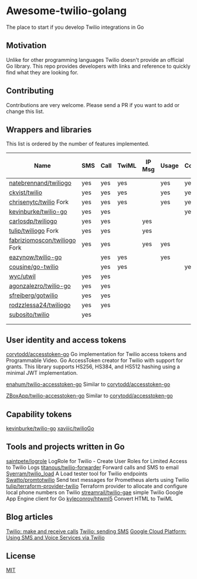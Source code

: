 # Awesome-twilio-golang
The place to start if you develop Twilio integrations in Go

## Motivation
Unlike for other programming languages Twilio doesn't provide an official Go library. This repo provides developers with links and reference to quickly find what they are looking for.

## Contributing

Contributions are very welcome. Please send a PR if you want to add or change this list.

## Wrappers and libraries

This list is ordered by the number of features implemented.

Name                                                                      |SMS|Call|TwiML|IP Msg|Usage|Conf|Acc|Queue|Rec|Av Num|Inc Num|Tw App|Media|Noti|Transcript|Out Call Id|Lookup|Cap Token|SIP
--------------------------------------------------------------------------|---|----|-----|------|-----|----|---|-----|---|------|-------|------|-----|----|----------|-----------|------|---------|---
[natebrennand/twiliogo](https://github.com/natebrennand/twiliogo)         |yes|yes | yes |      |yes  |yes |yes|yes  |yes|yes   |yes    |yes   |yes  |yes |yes       |           |      |         |yes
[ckvist/twilio](https://bitbucket.org/ckvist/twilio)                      |yes|yes | yes |      |yes  |yes |yes|yes  |yes|      |       |      |     |yes |          |yes        |      |         |
[chrisenytc/twilio](https://github.com/chrisenytc/twilio) Fork            |yes|yes | yes |      |yes  |yes |yes|yes  |yes|      |       |      |     |yes |          |yes        |      |         |
[kevinburke/twilio-go](https://github.com/kevinburke/twilio-go)           |yes|yes |     |      |     |yes |   |     |yes|      |yes    |      |yes  |    |yes       |           |      |yes      |
[carlosdp/twiliogo](https://github.com/carlosdp/twiliogo)                 |yes|yes |     |yes   |     |    |   |     |   |      |yes    |      |     |    |          |           |      |         |
[tulip/twiliogo](https://github.com/tulip/twiliogo) Fork                  |yes|yes |     |yes   |     |    |   |     |   |yes   |yes    |      |     |    |          |           |      |         |
[fabriziomoscon/twiliogo](https://github.com/fabriziomoscon/twiliogo) Fork|yes|yes |     |yes   |yes  |    |yes|     |   |yes   |yes    |yes   |     |    |          |           |      |         |
[eazynow/twilio-go](https://github.com/eazynow/twilio-go)                 |   |yes | yes |      |yes  |    |   |yes  |yes|      |       |      |     |yes |yes       |           |      |         |
[cousine/go-twilio](https://github.com/cousine/go-twilio)                 |   |yes | yes |      |     |yes |yes|yes  |   |      |       |      |     |    |          |           |      |         |
[wyc/utwil](https://github.com/wyc/utwil)                                 |yes|yes |     |      |     |    |   |     |   |      |       |      |     |    |          |           |yes   |         |
[agonzalezro/twilio-go](https://github.com/agonzalezro/twilio-go)         |yes|yes |     |      |     |    |   |     |   |      |       |      |     |    |          |           |      |         |
[sfreiberg/gotwilio](https://github.com/sfreiberg/gotwilio)               |yes|yes |     |      |     |    |   |     |   |      |       |      |     |    |          |           |      |         |
[rodzzlessa24/twiliogo](https://github.com/rodzzlessa24/twiliogo)         |yes|yes |     |      |     |    |   |     |   |      |       |      |     |    |          |           |      |         |
[subosito/twilio](https://github.com/subosito/twilio)                     |yes|    |     |      |     |    |   |     |   |      |       |      |     |    |          |           |      |         |
                                                                          |   |    |     |      |     |    |   |     |   |      |       |      |     |    |          |           |      |         |
                                                                          |   |    |     |      |     |    |   |     |   |      |       |      |     |    |          |           |      |         |


## User identity and access tokens
[corytodd/accesstoken-go](https://github.com/corytodd/accesstoken-go) 
Go implementation for Twilio access tokens and Programmable Video.
Go AccessToken creator for Twilio with support for grants. This library supports HS256, HS384, and HS512 hashing using a minimal JWT implementation.

[enahum/twilio-accesstoken-go](https://github.com/enahum/twilio-accesstoken-go)
Similar to [corytodd/accesstoken-go](https://github.com/corytodd/accesstoken-go)

[ZBoxApp/twilio-accesstoken-go](https://github.com/ZBoxApp/twilio-accesstoken-go) 
Similar to [corytodd/accesstoken-go](https://github.com/corytodd/accesstoken-go)


## Capability tokens
[kevinburke/twilio-go](https://github.com/kevinburke/twilio-go)
[xaviiic/twilioGo](https://github.com/xaviiic/twilioGo) 

## Tools and projects written in Go

[saintpete/logrole](https://github.com/saintpete/logrole) LogRole for Twilio - Create User Roles for Limited Access to Twilio Logs
[titanous/twilio-forwarder](https://github.com/titanous/twilio-forwarder) Forward calls and SMS to email
[Syerram/twilio_load](https://github.com/Syerram/twilio_load) A Load tester tool for Twilio endpoints
[Swatto/promtotwilio](https://github.com/Swatto/promtotwilio) Send text messages for Prometheus alerts using Twilio
[tulip/terraform-provider-twilio](https://github.com/tulip/terraform-provider-twilio) Terraform provider to allocate and configure local phone numbers on Twilio
[streamrail/twilio-gae](https://github.com/streamrail/twilio-gae) simple Twilio Google App Engine client for Go
[kyleconroy/htwml5](https://github.com/kyleconroy/htwml5) Convert HTML to TwiML

## Blog articles

[Twilio: make and receive calls](https://www.twilio.com/blog/2014/10/making-and-receiving-phone-calls-with-golang.html)
[Twilio: sending SMS](https://www.twilio.com/blog/2014/06/sending-sms-from-your-go-app.html)
[Google Cloud Platform: Using SMS and Voice Services via Twilio](https://cloud.google.com/appengine/docs/flexible/go/using-sms-and-voice-services-via-twilio)

## License

[MIT](LICENSE)
